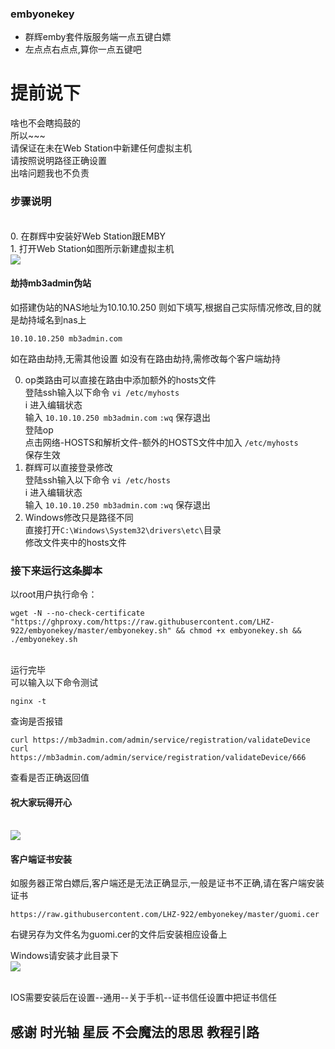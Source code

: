 ### embyonekey

- 群辉emby套件版服务端一点五键白嫖
- 左点点右点点,算你一点五键吧

# 提前说下
啥也不会瞎捣鼓的
<br/>所以~~~
<br/>请保证在未在Web Station中新建任何虚拟主机
<br/>请按照说明路径正确设置
<br/>出啥问题我也不负责

### 步骤说明
<br/>0. 在群辉中安装好Web Station跟EMBY
<br/>1. 打开Web Station如图所示新建虚拟主机
<br/>![](https://github.com/LHZ-922/embyonekey/blob/master/webstation.png)




#### 劫持mb3admin伪站

如搭建伪站的NAS地址为10.10.10.250 则如下填写,根据自己实际情况修改,目的就是劫持域名到nas上

    10.10.10.250 mb3admin.com
	
如在路由劫持,无需其他设置
如没有在路由劫持,需修改每个客户端劫持

0. op类路由可以直接在路由中添加额外的hosts文件
<br/>登陆ssh输入以下命令
`vi /etc/myhosts`
<br/>i 进入编辑状态
<br/>输入 `10.10.10.250 mb3admin.com`
`:wq` 保存退出
<br/>登陆op
<br/>点击网络-HOSTS和解析文件-额外的HOSTS文件中加入
`/etc/myhosts`
<br/>保存生效
1. 群辉可以直接登录修改
<br/>登陆ssh输入以下命令
`vi /etc/hosts`
<br/>i 进入编辑状态
<br/>输入 `10.10.10.250 mb3admin.com`
`:wq` 保存退出
2. Windows修改只是路径不同
<br/>直接打开`C:\Windows\System32\drivers\etc\`目录
<br/>修改文件夹中的hosts文件
	
### 接下来运行这条脚本


以root用户执行命令：<br/>
</p><pre><code>wget -N --no-check-certificate "https://ghproxy.com/https://raw.githubusercontent.com/LHZ-922/embyonekey/master/embyonekey.sh" && chmod +x embyonekey.sh && ./embyonekey.sh</code></pre>

<br/>运行完毕
<br/>可以输入以下命令测试
```
nginx -t
```
查询是否报错
```
curl https://mb3admin.com/admin/service/registration/validateDevice
curl https://mb3admin.com/admin/service/registration/validateDevice/666
```
查看是否正确返回值

#### 祝大家玩得开心

<br/>![](https://github.com/LHZ-922/embyonekey/blob/master/ko.png)

#### 客户端证书安装
如服务器正常白嫖后,客户端还是无法正确显示,一般是证书不正确,请在客户端安装证书
```
https://raw.githubusercontent.com/LHZ-922/embyonekey/master/guomi.cer
```
右键另存为文件名为guomi.cer的文件后安装相应设备上

Windows请安装才此目录下
<br/>![](https://github.com/LHZ-922/embyonekey/blob/master/window.png)

<br/>IOS需要安装后在设置--通用--关于手机--证书信任设置中把证书信任


## 感谢 时光轴 星辰 不会魔法的思思 教程引路
